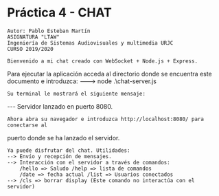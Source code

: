 # Práctica 4 - CHAT

    Autor: Pablo Esteban Martín
    ASIGNATURA "LTAW"
    Ingeniería de Sistemas Audiovisuales y multimedia URJC
    CURSO 2019/2020

    Bienvenido a mi chat creado con WebSocket + Node.js + Express.
  Para ejecutar la aplicación acceda al directorio donde se encuentra este documento
  e introduzca:
  ---> node .\chat-server.js

    Su terminal le mostrará el siguiente mensaje:
  --- Servidor lanzado en puerto 8080.

    Ahora abra su navegador e introduzca http://localhost:8080/ para conectarse al
  puerto donde se ha lanzado el servidor.

    Ya puede disfrutar del chat. Utilidades:
    --> Envío y recepción de mensajes.
    --> Interacción con el servidor a través de comandos:
        /hello => Saludo /help => lista de comandos
        /date => fecha actual /list => Usuarios conectados
    --> /cls => borrar display (Este comando no interactúa con el servidor)
